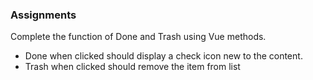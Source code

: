 

### Assignments

Complete the function of Done and Trash using Vue methods.
- Done when clicked should display a check icon new to the content.
- Trash when clicked should remove the item from list